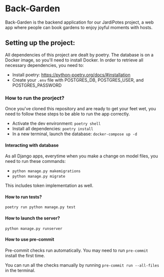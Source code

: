 # Back-Garden

Back-Garden is the backend application for our JardiPotes project, a web app where people can book gardens to enjoy joyful moments with hosts.

## Setting up the project:

All dependencies of this project are dealt by poetry.
The database is on a Docker image, so you'll need to install Docker.
In order to retrieve all necessary dependencies, you need to:

- Install poetry: https://python-poetry.org/docs/#installation
- Create your `.env` file with POSTGRES_DB, POSTGRES_USER, and POSTGRES_PASSWORD

### How to run the prorject?

Once you've cloned this repository and are ready to get your feet wet, you need to follow these steps to be able to run the app correctly.

- Activate the dev environment: `poetry shell`
- Install all dependencies: `poetry install`
- In a new terminal, launch the database: `docker-compose up -d`

#### Interacting with database

As all Django apps, everytime when you make a change on model files, you need to run these commands:

- `python manage.py makemigrations`
- `python manage.py migrate`

This includes token implementation as well.

#### How to run tests?

`poetry run python manage.py test`

#### How to launch the server?

`python manage.py runserver`

#### How to use pre-commit
Pre-commit checks run automatically. You may need to run `pre-commit` install the first time.

You can run all the checks manually by running `pre-commit run --all-files` in the terminal.
